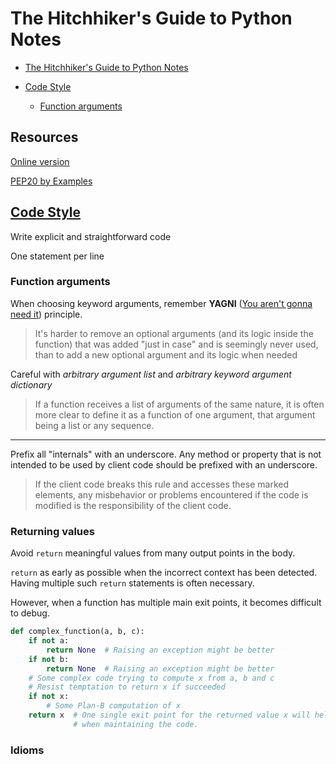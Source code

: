# The Hitchhiker's Guide to Python Notes

<!-- toc orderedList:0 -->

 - [The Hitchhiker's Guide to Python Notes](#the-hitchhikers-guide-to-python-notes)

  - [Code Style](#code-stylehttpdocspython-guideorgenlatestwritingstyle)

    - [Function arguments](#function-arguments)

<!-- tocstop -->

 ## Resources

[Online version](http://docs.python-guide.org)

[PEP20 by Examples](http://artifex.org/~hblanks/talks/2011/pep20_by_example.pdf)

## [Code Style](http://docs.python-guide.org/en/latest/writing/style)

Write explicit and straightforward code

One statement per line

### Function arguments

When choosing keyword arguments, remember **YAGNI** ([You aren't gonna need it](https://www.wikiwand.com/en/You_aren't_gonna_need_it)) principle.

> It's harder to remove an optional arguments (and its logic inside the function) that was added "just in case" and is seemingly never used, than to add a new optional argument and its logic when needed

Careful with _arbitrary argument list_ and _arbitrary keyword argument dictionary_

> If a function receives a list of arguments of the same nature, it is often more clear to define it as a function of one argument, that argument being a list or any sequence.

--------------------------------------------------------------------------------

Prefix all "internals" with an underscore. Any method or property that is not intended to be used by client code should be prefixed with an underscore.

> If the client code breaks this rule and accesses these marked elements, any misbehavior or problems encountered if the code is modified is the responsibility of the client code.

### Returning values

Avoid `return` meaningful values from many output points in the body.

`return` as early as possible when the incorrect context has been detected. Having multiple such `return` statements is often necessary.

However, when a function has multiple main exit points, it becomes difficult to debug.

```python
def complex_function(a, b, c):
    if not a:
        return None  # Raising an exception might be better
    if not b:
        return None  # Raising an exception might be better
    # Some complex code trying to compute x from a, b and c
    # Resist temptation to return x if succeeded
    if not x:
        # Some Plan-B computation of x
    return x  # One single exit point for the returned value x will help
              # when maintaining the code.
```

### Idioms
